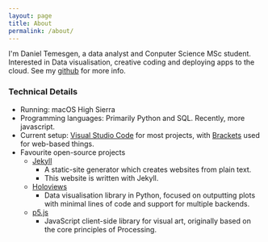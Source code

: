 ```yaml
---
layout: page
title: About
permalink: /about/
---
```


I'm Daniel Temesgen, a data analyst and Conputer Science MSc student. Interested in Data visualisation, creative coding and deploying apps to the cloud.
See my [github](https://github.com/danieltemesgen) for more info.

### Technical Details
*  Running: macOS High Sierra
*  Programming languages: Primarily Python and SQL. Recently, more javascript.
*  Current setup: [Visual Studio Code](https://code.visualstudio.com/) for most projects, with [Brackets](http://brackets.io/) used for web-based things.
*  Favourite open-source projects
    *  [Jekyll](https://jekyllrb.com/) 
        *  A static-site generator which creates websites from plain text.
        *  This website is written with Jekyll.
    *  [Holoviews](http://holoviews.org/)
        *  Data visualisation library in Python, focused on outputting plots with minimal lines of code and support for multiple backends.
    * [p5.js](https://p5js.org/)
        * JavaScript client-side library for visual art, originally based on the core principles of Processing. 
